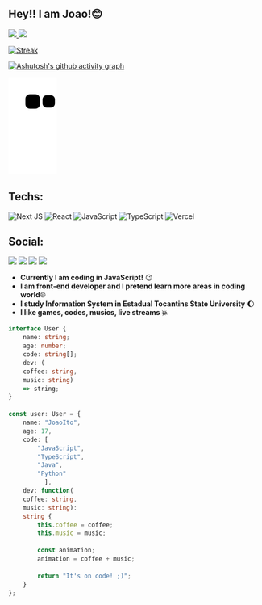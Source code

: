 ## Hey!! I am Joao!😊

 <div>
  <a href="https://github.com/JoaoIto">
  <img height="180em" src="https://github-readme-stats.vercel.app/api?username=JoaoIto&show_icons=true&theme=codeSTACKr&include_all_commits=true&count_private=true"/>
  
  <img height="180em" src="https://github-readme-stats.vercel.app/api/top-langs/?username=JoaoIto&layout=compact&langs_count=7&theme=codeSTACKr"/>
</div>

 ![Streak](https://streak-stats.demolab.com/?user=JoaoIto&theme=codeSTACKr)
  
 [![Ashutosh's github activity graph](https://github-readme-activity-graph.cyclic.app/graph?username=JoaoIto&&bg_color=000&color=e2fdff&line=ff8c00&point=ffffff&area=true&hide_border=true)](https://github.com/JoaoIto/github-readme-activity-graph) 

![Snake animation](https://github.com/JoaoIto/JoaoIto/blob/output/github-contribution-grid-snake.svg)

 ## Techs:
    
![Next JS](https://img.shields.io/badge/Next-black?style=for-the-badge&logo=next.js&logoColor=white)
![React](https://img.shields.io/badge/react-%2320232a.svg?style=for-the-badge&logo=react&logoColor=%2361DAFB)
![JavaScript](https://img.shields.io/badge/javascript-%23323330.svg?style=for-the-badge&logo=javascript&logoColor=%23F7DF1E)
![TypeScript](https://img.shields.io/npm/types/typescript?style=for-the-badge&logo=vercel&logoColor=white)
![Vercel](https://img.shields.io/badge/vercel-%23000000.svg?style=for-the-badge&logo=vercel&logoColor=white)
    
 ## Social:
   
  <a href="https://www.instagram.com/joaoitoxd/" target="_blank"><img src="https://img.shields.io/badge/-Instagram-%23E4405F?style=for-the-badge&logo=instagram&logoColor=white" target="_blank"></a>
 	<a href="https://www.twitch.tv/itocabrito" target="_blank"><img src="https://img.shields.io/badge/Twitch-9146FF?style=for-the-badge&logo=twitch&logoColor=white" target="_blank"></a>
   <a href = "mailto:joaovictorpfr@gmail.com"><img src="https://img.shields.io/badge/-Gmail-%23333?style=for-the-badge&logo=gmail&logoColor=white" target="_blank"></a>
  <a href="https://www.linkedin.com/in/jo%C3%A3o-victor-p%C3%B3voa-fran%C3%A7a-97502420b/" target="_blank"><img src="https://img.shields.io/badge/-LinkedIn-%230077B5?style=for-the-badge&logo=linkedin&logoColor=white" target="_blank"></a>
    
- **Currently I am coding in JavaScript!** 😉
- **I am front-end developer and I pretend learn more areas in coding world**🌐
- **I study Information System in Estadual Tocantins State University** 🌔
- **I like games, codes, musics, live streams 💥**
  
    
```ts
interface User {
    name: string;
    age: number;
    code: string[];
    dev: (
    coffee: string, 
    music: string) 
    => string;
}

const user: User = {
    name: "JoaoIto",
    age: 17,
    code: [
        "JavaScript", 
        "TypeScript", 
        "Java", 
        "Python"
          ],
    dev: function(
    coffee: string, 
    music: string): 
    string {
        this.coffee = coffee;
        this.music = music;

        const animation;
        animation = coffee + music;

        return "It's on code! ;)";
    }
};

```
